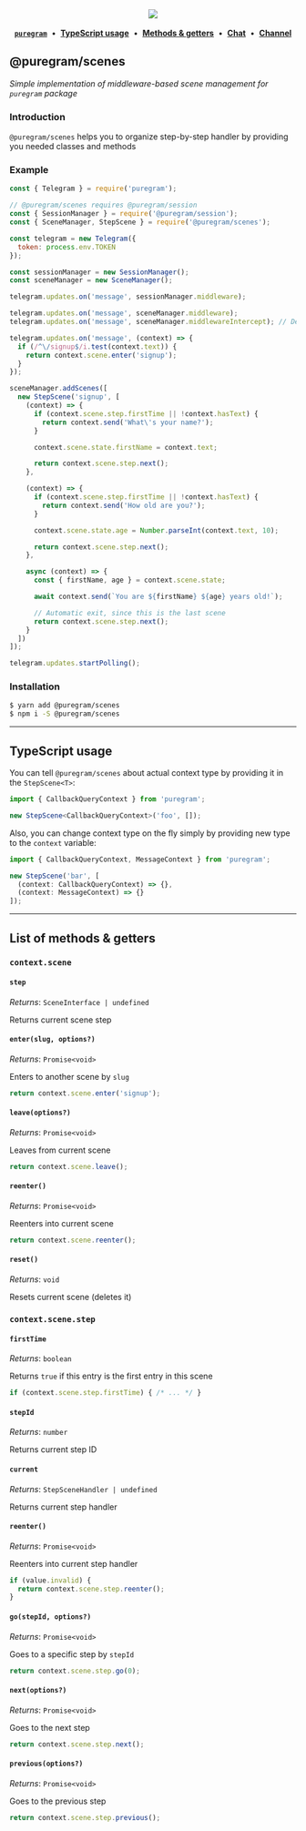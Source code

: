 <div align='center'>
  <img src='https://i.imgur.com/ZzjmE8i.png' />
</div>

<br />

<div align='center'>
  <a href='https://github.com/nitreojs/puregram'><b><code>puregram</code></b></a>
  <span>&nbsp;•&nbsp;</span>
  <a href='#typescript-usage'><b>TypeScript usage</b></a>
  <span>&nbsp;•&nbsp;</span>
  <a href='#list-of-methods--getters'><b>Methods & getters</b></a>
  <span>&nbsp;•&nbsp;</span>
  <a href='https://t.me/puregram_chat'><b>Chat</b></a>
  <span>&nbsp;•&nbsp;</span>
  <a href='https://t.me/puregram_channel'><b>Channel</b></a>
</div>

## @puregram/scenes

_Simple implementation of middleware-based scene management for `puregram` package_

### Introduction

`@puregram/scenes` helps you to organize step-by-step handler by providing you needed classes and methods

### Example
```js
const { Telegram } = require('puregram');

// @puregram/scenes requires @puregram/session
const { SessionManager } = require('@puregram/session');
const { SceneManager, StepScene } = require('@puregram/scenes');

const telegram = new Telegram({
  token: process.env.TOKEN
});

const sessionManager = new SessionManager();
const sceneManager = new SceneManager();

telegram.updates.on('message', sessionManager.middleware);

telegram.updates.on('message', sceneManager.middleware);
telegram.updates.on('message', sceneManager.middlewareIntercept); // Default scene entry handler

telegram.updates.on('message', (context) => {
  if (/^\/signup$/i.test(context.text)) {
    return context.scene.enter('signup');
  }
});

sceneManager.addScenes([
  new StepScene('signup', [
    (context) => {
      if (context.scene.step.firstTime || !context.hasText) {
        return context.send('What\'s your name?');
      }

      context.scene.state.firstName = context.text;

      return context.scene.step.next();
    },

    (context) => {
      if (context.scene.step.firstTime || !context.hasText) {
        return context.send('How old are you?');
      }

      context.scene.state.age = Number.parseInt(context.text, 10);

      return context.scene.step.next();
    },

    async (context) => {
      const { firstName, age } = context.scene.state;

      await context.send(`You are ${firstName} ${age} years old!`);

      // Automatic exit, since this is the last scene
      return context.scene.step.next();
    }
  ])
]);

telegram.updates.startPolling();
```

### Installation

```sh
$ yarn add @puregram/scenes
$ npm i -S @puregram/scenes
```

---

## TypeScript usage

You can tell `@puregram/scenes` about actual context type by providing it in the `StepScene<T>`:

```ts
import { CallbackQueryContext } from 'puregram';

new StepScene<CallbackQueryContext>('foo', []);
```

Also, you can change context type on the fly simply by providing new type to the `context` variable:

```ts
import { CallbackQueryContext, MessageContext } from 'puregram';

new StepScene('bar', [
  (context: CallbackQueryContext) => {},
  (context: MessageContext) => {}
]);
```

---

## List of methods & getters

### `context.scene`

#### `step`

_Returns_: `SceneInterface | undefined`

Returns current scene step

#### `enter(slug, options?)`

_Returns_: `Promise<void>`

Enters to another scene by `slug`

```js
return context.scene.enter('signup');
```

#### `leave(options?)`

_Returns_: `Promise<void>`

Leaves from current scene

```js
return context.scene.leave();
```

#### `reenter()`

_Returns_: `Promise<void>`

Reenters into current scene

```js
return context.scene.reenter();
```

#### `reset()`

_Returns_: `void`

Resets current scene (deletes it)

### `context.scene.step`

#### `firstTime`

_Returns_: `boolean`

Returns `true` if this entry is the first entry in this scene

```js
if (context.scene.step.firstTime) { /* ... */ }
```

#### `stepId`

_Returns_: `number`

Returns current step ID

#### `current`

_Returns_: `StepSceneHandler | undefined`

Returns current step handler

#### `reenter()`

_Returns_: `Promise<void>`

Reenters into current step handler

```js
if (value.invalid) {
  return context.scene.step.reenter();
}
```

#### `go(stepId, options?)`

_Returns_: `Promise<void>`

Goes to a specific step by `stepId`

```js
return context.scene.step.go(0);
```

#### `next(options?)`

_Returns_: `Promise<void>`

Goes to the next step

```js
return context.scene.step.next();
```

#### `previous(options?)`

_Returns_: `Promise<void>`

Goes to the previous step

```js
return context.scene.step.previous();
```
